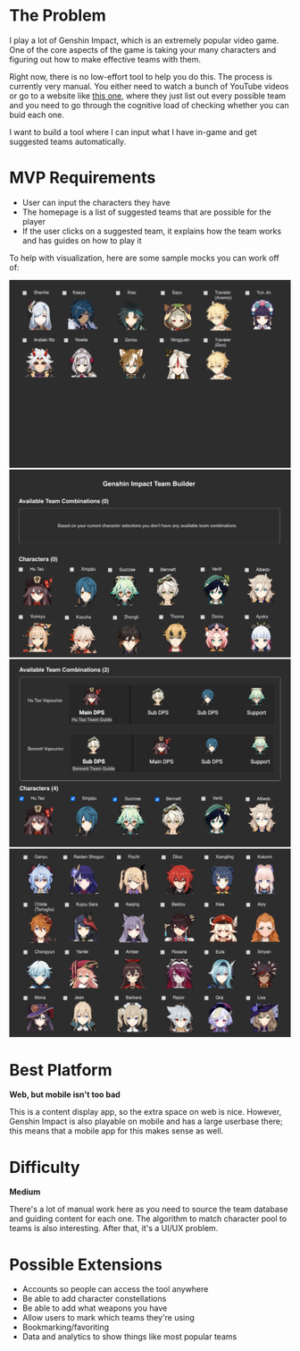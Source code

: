 # The Problem
I play a lot of Genshin Impact, which is an extremely popular video game. One of the core aspects of the game is taking your many characters and figuring out how to make effective teams with them.

Right now, there is no low-effort tool to help you do this. The process is currently very manual. You either need to watch a bunch of YouTube videos or go to a website like [this one](https://www.genshinlab.com/team/), where they just list out every possible team and you need to go through the cognitive load of checking whether you can buid each one.

I want to build a tool where I can input what I have in-game and get suggested teams automatically.

# MVP Requirements
- User can input the characters they have
- The homepage is a list of suggested teams that are possible for the player
- If the user clicks on a suggested team, it explains how the team works and has guides on how to play it

To help with visualization, here are some sample mocks you can work off of:

![Character Selection](./media/genshin_team_1.png)
![No Possible Team](./media/genshin_team_2.png)
![Team Suggestions](./media/genshin_team_3.png)
![Character Selection Part 2](./media/genshin_team_4.png)

# Best Platform
**Web, but mobile isn't too bad**

This is a content display app, so the extra space on web is nice. However, Genshin Impact is also playable on mobile and has a large userbase there; this means that a mobile app for this makes sense as well.

# Difficulty
**Medium**

There's a lot of manual work here as you need to source the team database and guiding content for each one. The algorithm to match character pool to teams is also interesting. After that, it's a UI/UX problem.

# Possible Extensions
- Accounts so people can access the tool anywhere
- Be able to add character constellations
- Be able to add what weapons you have
- Allow users to mark which teams they're using
- Bookmarking/favoriting
- Data and analytics to show things like most popular teams
